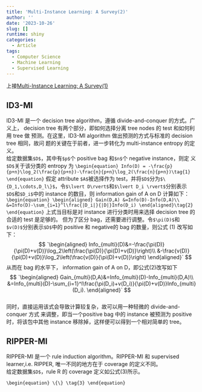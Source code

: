```yaml
---
title: 'Multi-Instance Learning: A Survey(2)'
author: ''
date: '2023-10-26'
slug: []
runtime: shiny
categories:
  - Article
tags:
  - Computer Science
  - Machine Learning
  - Supervised Learning
---
```


上接[Multi-Instance Learning: A Survey(1)](/blog/2023-10-21-multi-instance-learning-a-survey/2023-10-21-multi-instance-learning-a-survey-1/)

## ID3-MI

ID3-MI 是一个 decision tree algorithm，遵循 divide-and-conquer 的方式。广义上，
decision tree 有两个部分，即如何选择分离 tree nodes 的 test 和如何利用 tree 做
预测。在这里，ID3-MI algorithm 做出预测的方式与标准的 decision tree 相同，故问 
题的关键在于前者，进一步转化为 multi-instance entropy 的定义。  
给定数据集`$D$`，其中有`$p$`个 positive bag 和`$n$`个 negative instance，则定
义`$D$`关于该分类的 entropy 为
`\begin{equation}
Info(D) = -\frac{p}{p+n}\log_2(\frac{p}{p+n})-\frac{n}{p+n}\log_2(\frac{n}{p+n})\tag{1}
\end{equation}`
假定 attribute `$A$`被选择作为 test，并将`$D$`分为`$\{D_1,\cdots,D_l\}$`，令`$\lvert D\rvert$`和`$\lvert D_i \rvert$`分别表示`$D$`和`$D_i$`中的 instance 的数目，则
information gain of A on D 计算如下： 
`\begin{equation}
  \begin{aligned}
    Gain(D,A) &=Info(D)-Info(D,A)\\
    &=Info(D)-\sum_{i=1}^l\frac{|D_i|}{|D|}Info(D_i)
  \end{aligned}\tag{2}
\end{equation}`
上式当目标是对 instance 进行分类时用来选择 decision tree 的合适的 test 是足够的。
但为了区分 bag，还需要进行调整。令`$\pi(D)$`和`$v(D)$`分别表示`$D$`中的
positive 和 negative的 bag 的数量，则公式 (1) 改写如下：
$$
`\begin{aligned}
Info_{multi}(D)&=-\frac{\pi(D)}{\pi(D)+v(D)}\log_2\left(\frac{\pi(D)}{\pi(D)+v(D)}\right)\\
&-\frac{v(D)}{\pi(D)+v(D)}\log_2\left(\frac{v(D)}{\pi(D)+v(D)}\right)
\end{aligned}`
$$
从而在 bag 的水平下， information gain of A on D，即公式(2)改写如下
$$
`\begin{aligned}
Gain_{multi}(D,A)&=Info_{multi}(D)-Info_{multi}(D,A)\\
&=Info_{multi}(D)-\sum_{i=1}^l\frac{\pi(D_i)+v(D_i)}{\pi(D)+v(D)}Info_{multi}(D_i).
\end{aligned}`
$$          
同时，直接运用该式会导致计算较复杂，故可以用一种轻微的 divide-and-conquer 方式
来调整，即当一个positive bag 中的 instance 被预测为 positive 时，将该包中其他
instance 移除掉，这样便可以得到一个相对简单的 tree。

## RIPPER-MI

RIPPER-MI 是一个 rule induction algorithm。RIPPER-MI 和 supervised learner,i.e. RIPPER,
唯一不同的地方在于 coverage 的定义不同。  
给定数据集`$D$`，rule R 的 coverage 定义如公式(3)所示。

`\begin{equation}
\{\} \tag{3}
\end{equation}`
